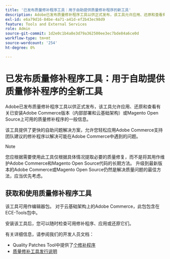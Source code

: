 ```yaml
---
title: '已发布质量修补程序工具：用于自助提供质量修补程序的新工具'
description: Adobe已发布质量修补程序工具以供正式发布，该工具允许应用、还原和查看有关已安装Adobe Commerce版本（内部部署和云基础架构）或Magento Open Source上可用的质量修补程序的一般信息。
exl-id: e6a79d16-84be-4a71-a41d-ef2b43ec98d9
feature: Tools and External Services
role: Admin
source-git-commit: 1d2e0c1b4a8e3d79a362500ee3ec7bde84a6ce0d
workflow-type: tm+mt
source-wordcount: '254'
ht-degree: 0%

---
```


# 已发布质量修补程序工具：用于自助提供质量修补程序的全新工具

Adobe已发布质量修补程序工具以供正式发布，该工具允许应用、还原和查看有关已安装Adobe Commerce版本（内部部署和云基础架构）或Magento Open Source上可用的质量修补程序的一般信息。

该工具提供了更快的自助问题解决方案，允许您轻松应用Adobe Commerce支持团队建议的修补程序以解决可能在Adobe Commerce中遇到的问题。

>[!NOTE]
>
>您应根据需要使用此工具仅根据具体情况提取必要的质量修复，而不是将其用作维护Adobe Commerce和Magento Open Source代码的长期方法。 升级到最新版本的Adobe Commerce或Magento Open Source仍然是解决质量问题的最佳方法，应当优先考虑。

## 获取和使用质量修补程序工具

该工具可用作编辑器包。 对于云基础架构上的Adobe Commerce，此包包含在ECE-Tools包中。

安装该工具后，您可以随时检查可用修补程序、应用或还原它们。

有关详细信息，请参阅我们的开发人员文档：

* Quality Patches Tool中提供了[个修补程序](https://devdocs.magento.com/quality-patches/tool.html#patch-grid)
* [质量修补工具发行说明](https://devdocs.magento.com/quality-patches/release-notes.html)
